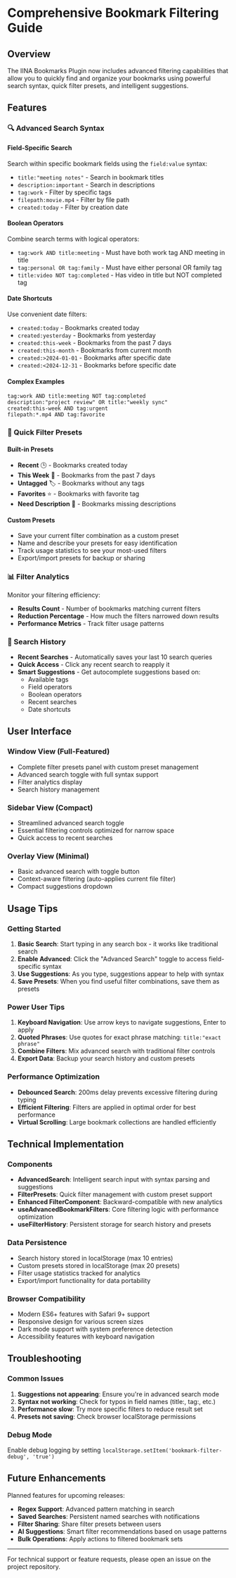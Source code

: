 # Comprehensive Bookmark Filtering Guide

## Overview

The IINA Bookmarks Plugin now includes advanced filtering capabilities that allow you to quickly find and organize your bookmarks using powerful search syntax, quick filter presets, and intelligent suggestions.

## Features

### 🔍 Advanced Search Syntax

#### Field-Specific Search
Search within specific bookmark fields using the `field:value` syntax:

- `title:"meeting notes"` - Search in bookmark titles
- `description:important` - Search in descriptions  
- `tag:work` - Filter by specific tags
- `filepath:movie.mp4` - Filter by file path
- `created:today` - Filter by creation date

#### Boolean Operators
Combine search terms with logical operators:

- `tag:work AND title:meeting` - Must have both work tag AND meeting in title
- `tag:personal OR tag:family` - Must have either personal OR family tag
- `title:video NOT tag:completed` - Has video in title but NOT completed tag

#### Date Shortcuts
Use convenient date filters:

- `created:today` - Bookmarks created today
- `created:yesterday` - Bookmarks from yesterday
- `created:this-week` - Bookmarks from the past 7 days
- `created:this-month` - Bookmarks from current month
- `created:>2024-01-01` - Bookmarks after specific date
- `created:<2024-12-31` - Bookmarks before specific date

#### Complex Examples
```
tag:work AND title:meeting NOT tag:completed
description:"project review" OR title:"weekly sync"
created:this-week AND tag:urgent
filepath:*.mp4 AND tag:favorite
```

### 🎯 Quick Filter Presets

#### Built-in Presets
- **Recent** 🕒 - Bookmarks created today
- **This Week** 📅 - Bookmarks from the past 7 days
- **Untagged** 🏷️ - Bookmarks without any tags
- **Favorites** ⭐ - Bookmarks with favorite tag
- **Need Description** 📝 - Bookmarks missing descriptions

#### Custom Presets
- Save your current filter combination as a custom preset
- Name and describe your presets for easy identification
- Track usage statistics to see your most-used filters
- Export/import presets for backup or sharing

### 📊 Filter Analytics

Monitor your filtering efficiency:
- **Results Count** - Number of bookmarks matching current filters
- **Reduction Percentage** - How much the filters narrowed down results
- **Performance Metrics** - Track filter usage patterns

### 🔄 Search History

- **Recent Searches** - Automatically saves your last 10 search queries
- **Quick Access** - Click any recent search to reapply it
- **Smart Suggestions** - Get autocomplete suggestions based on:
  - Available tags
  - Field operators
  - Boolean operators
  - Recent searches
  - Date shortcuts

## User Interface

### Window View (Full-Featured)
- Complete filter presets panel with custom preset management
- Advanced search toggle with full syntax support
- Filter analytics display
- Search history management

### Sidebar View (Compact)
- Streamlined advanced search toggle
- Essential filtering controls optimized for narrow space
- Quick access to recent searches

### Overlay View (Minimal)
- Basic advanced search with toggle button
- Context-aware filtering (auto-applies current file filter)
- Compact suggestions dropdown

## Usage Tips

### Getting Started
1. **Basic Search**: Start typing in any search box - it works like traditional search
2. **Enable Advanced**: Click the "Advanced Search" toggle to access field-specific syntax
3. **Use Suggestions**: As you type, suggestions appear to help with syntax
4. **Save Presets**: When you find useful filter combinations, save them as presets

### Power User Tips
1. **Keyboard Navigation**: Use arrow keys to navigate suggestions, Enter to apply
2. **Quoted Phrases**: Use quotes for exact phrase matching: `title:"exact phrase"`
3. **Combine Filters**: Mix advanced search with traditional filter controls
4. **Export Data**: Backup your search history and custom presets

### Performance Optimization
- **Debounced Search**: 200ms delay prevents excessive filtering during typing
- **Efficient Filtering**: Filters are applied in optimal order for best performance
- **Virtual Scrolling**: Large bookmark collections are handled efficiently

## Technical Implementation

### Components
- **AdvancedSearch**: Intelligent search input with syntax parsing and suggestions
- **FilterPresets**: Quick filter management with custom preset support
- **Enhanced FilterComponent**: Backward-compatible with new analytics
- **useAdvancedBookmarkFilters**: Core filtering logic with performance optimization
- **useFilterHistory**: Persistent storage for search history and presets

### Data Persistence
- Search history stored in localStorage (max 10 entries)
- Custom presets stored in localStorage (max 20 presets)
- Filter usage statistics tracked for analytics
- Export/import functionality for data portability

### Browser Compatibility
- Modern ES6+ features with Safari 9+ support
- Responsive design for various screen sizes
- Dark mode support with system preference detection
- Accessibility features with keyboard navigation

## Troubleshooting

### Common Issues
1. **Suggestions not appearing**: Ensure you're in advanced search mode
2. **Syntax not working**: Check for typos in field names (title:, tag:, etc.)
3. **Performance slow**: Try more specific filters to reduce result set
4. **Presets not saving**: Check browser localStorage permissions

### Debug Mode
Enable debug logging by setting `localStorage.setItem('bookmark-filter-debug', 'true')`

## Future Enhancements

Planned features for upcoming releases:
- **Regex Support**: Advanced pattern matching in search
- **Saved Searches**: Persistent named searches with notifications
- **Filter Sharing**: Share filter presets between users
- **AI Suggestions**: Smart filter recommendations based on usage patterns
- **Bulk Operations**: Apply actions to filtered bookmark sets

---

For technical support or feature requests, please open an issue on the project repository. 